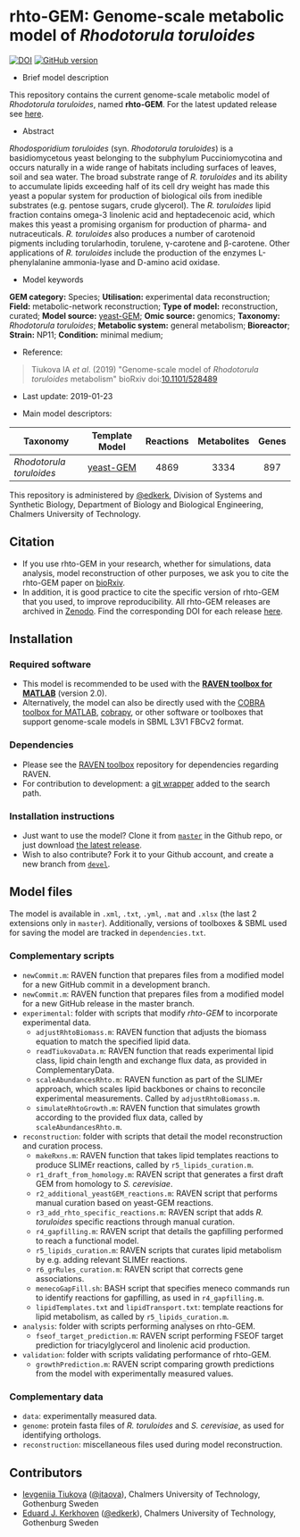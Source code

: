 # rhto-GEM: Genome-scale metabolic model of _Rhodotorula toruloides_

[![DOI](https://zenodo.org/badge/133515828.svg)](https://zenodo.org/badge/latestdoi/133515828) [![GitHub version](https://badge.fury.io/gh/sysbiochalmers%2Frhto-gem.svg)](https://badge.fury.io/gh/sysbiochalmers%2Frhto-gem) 

- Brief model description

This repository contains the current genome-scale metabolic model of _Rhodotorula toruloides_, named **rhto-GEM**. For the latest updated release see [here](https://github.com/SysBioChalmers/rhto-GEM/releases).

- Abstract

_Rhodosporidium toruloides_ (syn. _Rhodotorula toruloides_) is a basidiomycetous yeast belonging to the subphylum Pucciniomycotina and occurs naturally in a wide range of habitats including surfaces of leaves, soil and sea water. The broad substrate range of _R. toruloides_ and its ability to accumulate lipids exceeding half of its cell dry weight has made this yeast a popular system for production of biological oils from inedible substrates (e.g. pentose sugars, crude glycerol). The _R. toruloides_ lipid fraction contains omega-3 linolenic acid and heptadecenoic acid, which makes this yeast a promising organism for production of pharma- and nutraceuticals. _R. toruloides_ also produces a number of carotenoid pigments including torularhodin, torulene, γ-carotene and β-carotene. Other applications of _R. toruloides_ include the production of the enzymes L-phenylalanine ammonia-lyase and D-amino acid oxidase.

- Model keywords

**GEM category:** Species; **Utilisation:** experimental data reconstruction; **Field:** metabolic-network reconstruction; **Type of model:** reconstruction, curated; **Model source:** [yeast-GEM](https://github.com/SysBioChalmers/yeast-GEM); **Omic source:** genomics; **Taxonomy:** _Rhodotorula toruloides_; **Metabolic system:** general metabolism; **Bioreactor**; **Strain:** NP11; **Condition:** minimal medium;

- Reference:  
> Tiukova IA _et al_. (2019) "Genome-scale model of _Rhodotorula toruloides_ metabolism" bioRxiv doi:[10.1101/528489](https://doi.org/10.1101/528489)

- Last update: 2019-01-23

- Main model descriptors:

| Taxonomy | Template Model | Reactions | Metabolites | Genes |
| ------------- |:-------------:|:-------------:|:-------------:|:-----:|
| _Rhodotorula toruloides_|	[yeast-GEM](https://github.com/SysBioChalmers/yeast-GEM) | 4869 | 3334 | 897 |


This repository is administered by [@edkerk](https://github.com/edkerk/), Division of Systems and Synthetic Biology, Department of Biology and Biological Engineering, Chalmers University of Technology.

## Citation

* If you use rhto-GEM in your research, whether for simulations, data analysis, model reconstruction of other purposes, we ask you to cite the rhto-GEM paper on [bioRxiv](https://doi.org/10.1101/528489).
* In addition, it is good practice to cite the specific version of rhto-GEM that you used, to improve reproducibility. All rhto-GEM releases are archived in [Zenodo](https://zenodo.org/badge/latestdoi/133515828). Find the corresponding DOI for each release [here](https://zenodo.org/search?page=1&size=20&q=conceptrecid:2547988&sort=-publication_date&all_versions=True).

## Installation

### Required software

  * This model is recommended to be used with the [**RAVEN toolbox for MATLAB**](https://github.com/SysBioChalmers/RAVEN) (version 2.0).
  * Alternatively, the model can also be directly used with the [COBRA toolbox for MATLAB](https://github.com/opencobra/cobratoolbox), [cobrapy](https://github.com/opencobra/cobrapy), or other software or toolboxes that support genome-scale models in SBML L3V1 FBCv2 format.

### Dependencies
* Please see the [RAVEN toolbox](https://github.com/SysBioChalmers/RAVEN) repository for dependencies regarding RAVEN.
* For contribution to development: a [git wrapper](https://github.com/manur/MATLAB-git) added to the search path.

### Installation instructions
* Just want to use the model? Clone it from [`master`](https://github.com/SysBioChalmers/rhto-GEM) in the Github repo, or just download [the latest release](https://github.com/SysBioChalmers/rhto-GEM/releases).
* Wish to also contribute? Fork it to your Github account, and create a new branch from [`devel`](https://github.com/SysBioChalmers/rhto-GEM/tree/devel).

## Model files

The model is available in `.xml`, `.txt`, `.yml`, `.mat` and `.xlsx` (the last 2 extensions only in `master`). Additionally, versions of toolboxes & SBML used for saving the model are tracked in `dependencies.txt`.

### Complementary scripts

* `newCommit.m`: RAVEN function that prepares files from a modified model for a new GitHub commit in a development branch.
* `newCommit.m`: RAVEN function that prepares files from a modified model for a new GitHub release in the master branch.
* `experimental`: folder with scripts that modify _rhto-GEM_ to incorporate experimental data.
  * `adjustRhtoBiomass.m`: RAVEN function that adjusts the biomass equation to match the specified lipid data.
  * `readTiukovaData.m`: RAVEN function that reads experimental lipid class, lipid chain length and exchange flux data, as provided in ComplementaryData.
  * `scaleAbundancesRhto.m`: RAVEN function as part of the SLIMEr approach, which scales lipid backbones or chains to reconcile experimental measurements. Called by `adjustRhtoBiomass.m`.
  * `simulateRhtoGrowth.m`: RAVEN function that simulates growth according to the provided flux data, called by `scaleAbundancesRhto.m`.
* `reconstruction`: folder with scripts that detail the model reconstruction and curation process.
  * `makeRxns.m`: RAVEN function that takes lipid templates reactions to produce SLIMEr reactions, called by `r5_lipids_curation.m`.
  * `r1_draft_from_homology.m`: RAVEN script that generates a first draft GEM from homology to _S. cerevisiae_.
  * `r2_additional_yeastGEM_reactions.m`: RAVEN script that performs manual curation based on yeast-GEM reactions.
  * `r3_add_rhto_specific_reactions.m`: RAVEN script that adds _R. toruloides_ specific reactions through manual curation.
  * `r4_gapfilling.m`: RAVEN script that details the gapfilling performed to reach a functional model.
  * `r5_lipids_curation.m`: RAVEN scripts that curates lipid metabolism by e.g. adding relevant SLIMEr reactions.
  * `r6_grRules_curation.m`: RAVEN script that corrects gene associations.
  * `menecoGapFill.sh`: BASH script that specifies meneco commands run to identify reactions for gapfilling, as used in `r4_gapfilling.m`.
  * `lipidTemplates.txt` and `lipidTransport.txt`: template reactions for lipid metabolism, as called by `r5_lipids_curation.m`.
* `analysis`: folder with scripts performing analyses on rhto-GEM.
  * `fseof_target_prediction.m`: RAVEN script performing FSEOF target prediction for triacylglycerol and linolenic acid production.
* `validation`: folder with scripts validating performance of rhto-GEM.
  * `growthPrediction.m`: RAVEN script comparing growth predictions from the model with experimentally measured values.

### Complementary data

* `data`: experimentally measured data.
* `genome`: protein fasta files of _R. toruloides_ and _S. cerevisiae_, as used for identifying orthologs.
* `reconstruction`: miscellaneous files used during model reconstruction. 


## Contributors
* [Ievgeniia Tiukova](https://www.chalmers.se/en/staff/Pages/tiukova.aspx) ([@itaova](https://github.com/itaova)), Chalmers University of Technology, Gothenburg Sweden
* [Eduard J. Kerkhoven](https://www.chalmers.se/en/staff/Pages/Eduard-Kerkhoven.aspx) ([@edkerk](https://github.com/edkerk)), Chalmers University of Technology, Gothenburg Sweden
